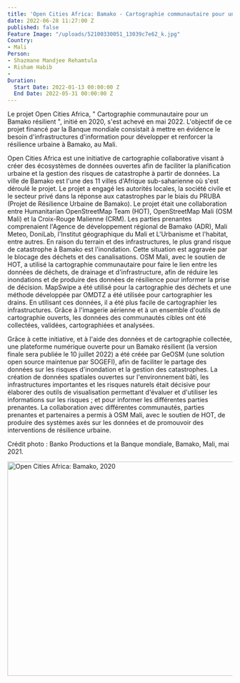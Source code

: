 ```yaml
---
title: 'Open Cities Africa: Bamako - Cartographie communautaire pour un Bamako résilient'
date: 2022-06-28 11:27:00 Z
published: false
Feature Image: "/uploads/52100330051_13039c7e62_k.jpg"
Country:
- Mali
Person:
- Shazmane Mandjee Rehamtula
- Risham Habib
- 
Duration:
  Start Date: 2022-01-13 00:00:00 Z
  End Date: 2022-05-31 00:00:00 Z
---
```


Le projet Open Cities Africa, " Cartographie communautaire pour un Bamako résilient ", initié en 2020, s'est achevé en mai 2022. L'objectif de ce projet financé par la Banque mondiale consistait à mettre en évidence le besoin d'infrastructures d'information pour développer et renforcer la résilience urbaine à Bamako, au Mali.

Open Cities Africa est une initiative de cartographie collaborative visant à créer des écosystèmes de données ouvertes afin de faciliter la planification urbaine et la gestion des risques de catastrophe à partir de données. La ville de Bamako est l'une des 11 villes d'Afrique sub-saharienne où s'est déroulé le projet. Le projet a engagé les autorités locales, la société civile et le secteur privé dans la réponse aux catastrophes par le biais du PRUBA (Projet de Résilience Urbaine de Bamako).
Le projet était une collaboration entre Humanitarian OpenStreetMap Team (HOT), OpenStreetMap Mali (OSM Mali) et la Croix-Rouge Malienne (CRM). Les parties prenantes comprenaient l'Agence de développement régional de Bamako (ADR), Mali Meteo, DoniLab, l'Institut géographique du Mali et L'Urbanisme et l'habitat, entre autres.
En raison du terrain et des infrastructures, le plus grand risque de catastrophe à Bamako est l'inondation. Cette situation est aggravée par le blocage des déchets et des canalisations. OSM Mali, avec le soutien de HOT, a utilisé la cartographie communautaire pour faire le lien entre les données de déchets, de drainage et d'infrastructure, afin de réduire les inondations et de produire des données de résilience pour informer la prise de décision. MapSwipe a été utilisé pour la cartographie des déchets et une méthode développée par OMDTZ a été utilisée pour cartographier les drains. En utilisant ces données, il a été plus facile de cartographier les infrastructures. Grâce à l'imagerie aérienne et à un ensemble d'outils de cartographie ouverts, les données des communautés cibles ont été collectées, validées, cartographiées et analysées.

Grâce à cette initiative, et à l'aide des données et de cartographie collectée, une plateforme numérique ouverte pour un Bamako résilient (la version finale sera publiée le 10 juillet 2022) a été créée par GeOSM (une solution open source maintenue par SOGEFI), afin de faciliter le partage des données sur les risques d'inondation et la gestion des catastrophes. La création de données spatiales ouvertes sur l'environnement bâti, les infrastructures importantes et les risques naturels était décisive pour élaborer des outils de visualisation permettant d'évaluer et d'utiliser les informations sur les risques ; et pour informer les différentes parties prenantes. La collaboration avec différentes communautés, parties prenantes et partenaires a permis à OSM Mali, avec le soutien de HOT, de produire des systèmes axés sur les données et de promouvoir des interventions de résilience urbaine.

Crédit photo : Banko Productions et la Banque mondiale, Bamako, Mali, mai 2021.

<a data-flickr-embed="true" data-header="true" data-footer="true" href="https://www.flickr.com/photos/hotosm/albums/72177720299269483" title="Open Cities Africa: Bamako, 2020"><img src="https://live.staticflickr.com/65535/52100571809_1467b832c9_z.jpg" width="640" height="480" alt="Open Cities Africa: Bamako, 2020"></a><script async src="//embedr.flickr.com/assets/client-code.js" charset="utf-8"></script>